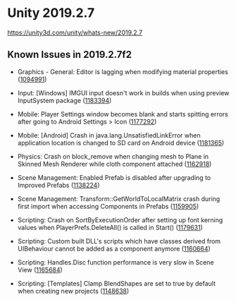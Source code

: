 # Unity 2019.2.7
https://unity3d.com/unity/whats-new/2019.2.7

## Known Issues in 2019.2.7f2

<ul>
<li><p>Graphics - General: Editor is lagging when modifying material properties (<a href="https://issuetracker.unity3d.com/issues/hdrp-editor-is-lagging-when-modifying-material-properties">1094991</a>)</p></li>
<li><p>Input: [Windows] IMGUI input doesn't work in builds when using preview InputSystem package (<a href="https://issuetracker.unity3d.com/issues/imgui-input-doesnt-work-in-builds-when-using-preview-inputsystem-package">1183394</a>)</p></li>
<li><p>Mobile: Player Settings window becomes blank and starts spitting errors after going to Android Settings &gt; Icon (<a href="https://issuetracker.unity3d.com/issues/player-settings-window-becomes-blank-and-starts-spitting-errors-after-going-to-android-settings-icon">1177292</a>)</p></li>
<li><p>Mobile: [Android] Crash in java.lang.UnsatisfiedLinkError when application location is changed to SD card on Android device (<a href="https://issuetracker.unity3d.com/issues/android-crash-in-java-dot-lang-dot-unsatisfiedlinkerror-when-application-location-is-changed-to-sd-card-on-android-device">1181365</a>)</p></li>
<li><p>Physics: Crash on block_remove when changing mesh to Plane in Skinned Mesh Renderer while cloth component attached (<a href="https://issuetracker.unity3d.com/issues/crash-on-block-remove-when-changing-mesh-to-plane-in-skinned-mesh-renderer-while-cloth-component-attached">1162918</a>)</p></li>
<li><p>Scene Management: Enabled Prefab is disabled after upgrading to Improved Prefabs (<a href="https://issuetracker.unity3d.com/issues/enabled-prefab-is-disabled-after-upgrading-to-improved-prefabs">1138224</a>)</p></li>
<li><p>Scene Management: Transform::GetWorldToLocalMatrix  crash during first import when accessing Components in Prefabs (<a href="https://issuetracker.unity3d.com/issues/transform-getworldtolocalmatrix-crash-during-first-import-when-accessing-components-in-prefabs">1159905</a>)</p></li>
<li><p>Scripting: Crash on SortByExecutionOrder after setting up font kerning values when PlayerPrefs.DeleteAll() is called in Start() (<a href="https://issuetracker.unity3d.com/issues/crash-on-sortbyexecutionorder-after-setting-up-font-kerning-values-when-playerprefs-dot-deleteall-is-called-in-start">1179631</a>)</p></li>
<li><p>Scripting: Custom built DLL's scripts which have classes derived from UIBehaviour cannot be added as a component anymore (<a href="https://issuetracker.unity3d.com/issues/custom-built-dlls-that-have-scripts-which-have-classes-derived-from-uibehaviour-cannot-be-added-as-a-component-anymore">1160664</a>)</p></li>
<li><p>Scripting: Handles.Disc function performance is very slow in Scene View (<a href="https://issuetracker.unity3d.com/issues/handles-dot-disc-function-performance-is-very-slow-in-scene-view">1165684</a>)</p></li>
<li><p>Scripting: [Templates] Clamp BlendShapes are set to true by default when creating new projects (<a href="https://issuetracker.unity3d.com/issues/templates-clamp-blendshapes-are-set-to-true-by-default-when-creating-new-projects">1148638</a>)</p></li>
</ul>
